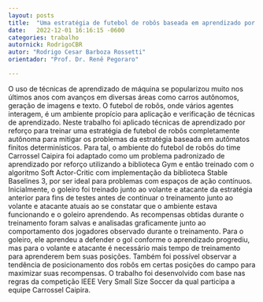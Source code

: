 ```yaml
---
layout: posts
title:  "Uma estratégia de futebol de robôs baseada em aprendizado por reforço"
date:   2022-12-01 16:16:15 -0600
categories: trabalho
autornick: RodrigoCBR
autor: "Rodrigo Cesar Barboza Rossetti"
orientador: "Prof. Dr. Renê Pegoraro"

---
```


O uso de técnicas de aprendizado de máquina se popularizou muito nos últimos anos com avanços em diversas áreas como carros autônomos, geração de imagens e texto. O futebol de robôs, onde vários agentes interagem, é um ambiente propício para aplicação e verificação de técnicas de aprendizado. Neste trabalho foi aplicado técnicas de aprendizado por reforço para treinar uma estratégia de futebol de robôs completamente autônoma para mitigar os problemas da estratégia baseada em autômatos finitos determinísticos. Para tal, o ambiente do futebol de robôs do time Carrossel Caipira foi adaptado como um problema padronizado de aprendizado por reforço utilizando a biblioteca Gym e então treinado com o algoritmo Soft Actor-Critic com implementação da biblioteca Stable Baselines 3, por ser ideal para problemas com espaços de ação contínuos. Inicialmente, o goleiro foi treinado junto ao volante e atacante da estratégia anterior para fins de testes antes de continuar o treinamento junto ao volante e atacante atuais ao se constatar que o ambiente estava funcionando e o goleiro aprendendo. As recompensas obtidas durante o treinamento foram salvas e analisadas graficamente junto ao comportamento dos jogadores observado durante o treinamento. Para o goleiro, ele aprendeu a defender o gol conforme o aprendizado progrediu, mas para o volante e atacante é necessário mais tempo de treinamento para aprenderem bem suas posições. Também foi possível observar a tendência de posicionamento dos robôs em certas posições do campo para maximizar suas recompensas. O trabalho foi desenvolvido com base nas regras da competição IEEE Very Small Size Soccer da qual participa a equipe Carrossel Caipira.
